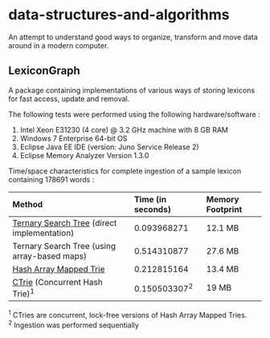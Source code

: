 data-structures-and-algorithms
==============================

An attempt to understand good ways to organize, transform and move data around in a modern computer.

LexiconGraph
------------

A package containing implementations of various ways of storing lexicons for fast access, update and removal.

The following tests were performed using the following hardware/software :  
1. Intel Xeon E31230 (4 core) @ 3.2 GHz machine with 8 GB RAM  
2. Windows 7 Enterprise 64-bit OS  
3. Eclipse Java EE IDE (version: Juno Service Release 2)  
4. Eclipse Memory Analyzer Version 1.3.0 

Time/space characteristics for complete ingestion of a sample lexicon containing 178691 words :

| Method | Time (in seconds) | Memory Footprint |
|:--------|:-------------------|:------------------|
| [Ternary Search Tree](https://en.wikipedia.org/wiki/Ternary_search_tree) (direct implementation) | 0.093968271 | 12.1 MB |
| Ternary Search Tree (using array-based maps) | 0.514310877 | 27.6 MB |
| [Hash Array Mapped Trie](https://en.wikipedia.org/wiki/Hash_array_mapped_trie) | 0.212815164 | 13.4 MB |
| [CTrie](https://en.wikipedia.org/wiki/Ctrie) (Concurrent Hash Trie)<sup>1</sup> | 0.150503307<sup>2</sup> | 19 MB |
<sup>1</sup> CTries are concurrent, lock-free versions of Hash Array Mapped Tries.  
<sup>2</sup> Ingestion was performed sequentially
